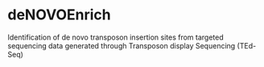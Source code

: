 # deNOVOEnrich
Identification of de novo transposon insertion sites from targeted sequencing data generated through Transposon display Sequencing (TEd-Seq)

